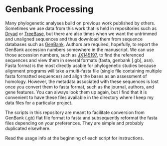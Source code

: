 # Genbank Processing

Many phylogenetic analyses build on previous work published by others. Sometimes we use data from this work that is held in repositories such as [Dryad](http://datadryad.org/) or [TreeBase](treebase.org), but there are also times when we want the untrimmed and unaligned sequences and thus download them from sequence databases such as [GenBank](http://www.ncbi.nlm.nih.gov/genbank/). Authors are required, hopefully, to report the GenBank accession numbers somewhere in the manuscript. We can use those accession numbers, such as [JX145197](http://www.ncbi.nlm.nih.gov/nuccore/JX145197.1), to find the referenced sequences and view them in several formats (fasta, genbank [.gb], asn). Fasta format is the most directly usable for phylogenetic studies because alignment programs will take a multi-fasta file (single file containing multiple fasta formatted sequences) and align the bases as an assessment of homology. However, the metadata associated with these sequences is lost once you convert them to fasta format, such as the journal, authors, and gene features. You can always look them up again, but I find that it is convenient to have these files available in the directory where I keep my data files for a particular project.

The scripts in this repository are meant to facilitate conversion from GenBank (.gb) flat file format to fasta and subsequently reformat the fasta files depending on your preferences. They are simple and probably duplicated elsewhere.

Read the usage info at the beginning of each script for instructions. 
